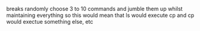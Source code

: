 breaks
    randomly choose 3 to 10 commands and jumble them up whilst maintaining everything
        so this would mean that ls would execute cp and cp would exectue something else, etc

